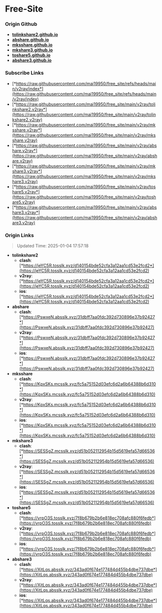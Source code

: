 # Free-Site

### Origin Github

- [**tolinkshare2.github.io**](https://github.com/tolinkshare2/tolinkshare2.github.io)
- [**abshare.github.io**](https://github.com/abshare/abshare.github.io)
- [**mksshare.github.io**](https://github.com/mksshare/mksshare.github.io)
- [**mkshare3.github.io**](https://github.com/mkshare3/mkshare3.github.io)
- [**toshare5.github.io**](https://github.com/toshare5/toshare5.github.io)
- [**abshare3.github.io**](https://github.com/abshare3/abshare3.github.io)

### Subscribe Links

- [*https://raw.githubusercontent.com/mai19950/free_site/refs/heads/main/v2ray/index*](https://raw.githubusercontent.com/mai19950/free_site/refs/heads/main/v2ray/index)
- [*https://raw.githubusercontent.com/mai19950/free_site/main/v2ray/tolinkshare2.v2ray*](https://raw.githubusercontent.com/mai19950/free_site/main/v2ray/tolinkshare2.v2ray)
- [*https://raw.githubusercontent.com/mai19950/free_site/main/v2ray/mksshare.v2ray*](https://raw.githubusercontent.com/mai19950/free_site/main/v2ray/mksshare.v2ray)
- [*https://raw.githubusercontent.com/mai19950/free_site/main/v2ray/abshare.v2ray*](https://raw.githubusercontent.com/mai19950/free_site/main/v2ray/abshare.v2ray)
- [*https://raw.githubusercontent.com/mai19950/free_site/main/v2ray/mkshare3.v2ray*](https://raw.githubusercontent.com/mai19950/free_site/main/v2ray/mkshare3.v2ray)
- [*https://raw.githubusercontent.com/mai19950/free_site/main/v2ray/toshare5.v2ray*](https://raw.githubusercontent.com/mai19950/free_site/main/v2ray/toshare5.v2ray)
- [*https://raw.githubusercontent.com/mai19950/free_site/main/v2ray/abshare3.v2ray*](https://raw.githubusercontent.com/mai19950/free_site/main/v2ray/abshare3.v2ray)

### Origin Links

> Updated Time: 2025-01-04 17:57:18

- **tolinkshare2**
  - **clash**: [*https://jeYC5R.tosslk.xyz/d140154bde52cfa3a12aa1cd53e2fcd2*](https://jeYC5R.tosslk.xyz/d140154bde52cfa3a12aa1cd53e2fcd2)
  - **v2ray**: [*https://jeYC5R.tosslk.xyz/d140154bde52cfa3a12aa1cd53e2fcd2*](https://jeYC5R.tosslk.xyz/d140154bde52cfa3a12aa1cd53e2fcd2)
  - **ios**: [*https://jeYC5R.tosslk.xyz/d140154bde52cfa3a12aa1cd53e2fcd2*](https://jeYC5R.tosslk.xyz/d140154bde52cfa3a12aa1cd53e2fcd2)
- **abshare**
  - **clash**: [*https://PswxeN.absslk.xyz/31dbff7aa0fdc392d730896e37b92427*](https://PswxeN.absslk.xyz/31dbff7aa0fdc392d730896e37b92427)
  - **v2ray**: [*https://PswxeN.absslk.xyz/31dbff7aa0fdc392d730896e37b92427*](https://PswxeN.absslk.xyz/31dbff7aa0fdc392d730896e37b92427)
  - **ios**: [*https://PswxeN.absslk.xyz/31dbff7aa0fdc392d730896e37b92427*](https://PswxeN.absslk.xyz/31dbff7aa0fdc392d730896e37b92427)
- **mksshare**
  - **clash**: [*https://KpxSKs.mcsslk.xyz/fc5a75152d03efc6d2a6b64388b6d310*](https://KpxSKs.mcsslk.xyz/fc5a75152d03efc6d2a6b64388b6d310)
  - **v2ray**: [*https://KpxSKs.mcsslk.xyz/fc5a75152d03efc6d2a6b64388b6d310*](https://KpxSKs.mcsslk.xyz/fc5a75152d03efc6d2a6b64388b6d310)
  - **ios**: [*https://KpxSKs.mcsslk.xyz/fc5a75152d03efc6d2a6b64388b6d310*](https://KpxSKs.mcsslk.xyz/fc5a75152d03efc6d2a6b64388b6d310)
- **mkshare3**
  - **clash**: [*https://SESSgZ.mcsslk.xyz/d51b052112954b15d5619efa57d66536*](https://SESSgZ.mcsslk.xyz/d51b052112954b15d5619efa57d66536)
  - **v2ray**: [*https://SESSgZ.mcsslk.xyz/d51b052112954b15d5619efa57d66536*](https://SESSgZ.mcsslk.xyz/d51b052112954b15d5619efa57d66536)
  - **ios**: [*https://SESSgZ.mcsslk.xyz/d51b052112954b15d5619efa57d66536*](https://SESSgZ.mcsslk.xyz/d51b052112954b15d5619efa57d66536)
- **toshare5**
  - **clash**: [*https://vrpO3S.tosslk.xyz/7f8b679b2b6e818ec708afc880f6fedb*](https://vrpO3S.tosslk.xyz/7f8b679b2b6e818ec708afc880f6fedb)
  - **v2ray**: [*https://vrpO3S.tosslk.xyz/7f8b679b2b6e818ec708afc880f6fedb*](https://vrpO3S.tosslk.xyz/7f8b679b2b6e818ec708afc880f6fedb)
  - **ios**: [*https://vrpO3S.tosslk.xyz/7f8b679b2b6e818ec708afc880f6fedb*](https://vrpO3S.tosslk.xyz/7f8b679b2b6e818ec708afc880f6fedb)
- **abshare3**
  - **clash**: [*https://XitLqs.absslk.xyz/343ad0f674e177484d455b4dbe737dbe*](https://XitLqs.absslk.xyz/343ad0f674e177484d455b4dbe737dbe)
  - **v2ray**: [*https://XitLqs.absslk.xyz/343ad0f674e177484d455b4dbe737dbe*](https://XitLqs.absslk.xyz/343ad0f674e177484d455b4dbe737dbe)
  - **ios**: [*https://XitLqs.absslk.xyz/343ad0f674e177484d455b4dbe737dbe*](https://XitLqs.absslk.xyz/343ad0f674e177484d455b4dbe737dbe)
